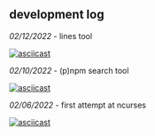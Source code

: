 
## development log

*02/12/2022* - lines tool  

[![asciicast](https://asciinema.org/a/468638.svg)](https://asciinema.org/a/468638)

*02/10/2022* - (p)npm search tool  

[![asciicast](https://asciinema.org/a/468256.svg)](https://asciinema.org/a/468256)

*02/06/2022* - first attempt at ncurses  

[![asciicast](https://asciinema.org/a/466879.svg)](https://asciinema.org/a/466879)
